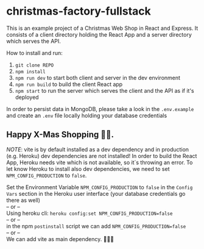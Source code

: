 # christmas-factory-fullstack

This is an example project of a Christmas Web Shop in React and Express. It consists of a client directory holding the React App and a server directory which serves the API.

How to install and run:

1. `git clone REPO`
2. `npm install`
3. `npm run dev` to start both client and server in the dev environment
4. `npm run build` to build the client React app
5. `npm start` to run the server which serves the client and the API as if it's deployed

In order to persist data in MongoDB, please take a look in the `.env.example` and create an `.env` file locally holding your database credentials

## Happy X-Mas Shopping 🎅🏽.

_NOTE_: vite is by default installed as a dev dependency and in production (e.g. Heroku) dev dependencies are not installed!
In order to build the React App, Heroku needs vite which is not available, so it´s throwing an error.
To let know Heroku to install also dev dependencies, we need to set `NPM_CONFIG_PRODUCTION` to `false`.

Set the Environment Variable `NPM_CONFIG_PRODUCTION` to `false` in the `Config Vars` section in the Heroku user interface (your database credentials go there as well)  
– or –  
Using heroku cli: `heroku config:set NPM_CONFIG_PRODUCTION=false`  
– or –  
in the npm `postinstall` script we can add `NPM_CONFIG_PRODUCTION=false`  
– or –  
We can add vite as main dependency. 🤷🏼‍♀️
